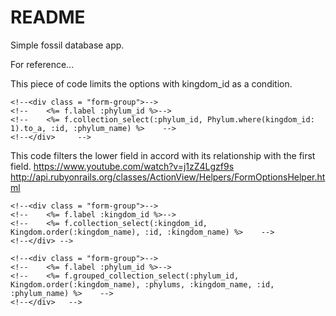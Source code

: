 # README

Simple fossil database app.

For reference...

This piece of code limits the options with kingdom_id as a condition.

    <!--<div class = "form-group">-->
    <!--    <%= f.label :phylum_id %>-->
    <!--    <%= f.collection_select(:phylum_id, Phylum.where(kingdom_id: 1).to_a, :id, :phylum_name) %>    -->
    <!--</div>     -->
    
This code filters the lower field in accord with its relationship with the first field.
https://www.youtube.com/watch?v=j1zZ4Lgzf9s
http://api.rubyonrails.org/classes/ActionView/Helpers/FormOptionsHelper.html
    
    <!--<div class = "form-group">-->
    <!--    <%= f.label :kingdom_id %>-->
    <!--    <%= f.collection_select(:kingdom_id, Kingdom.order(:kingdom_name), :id, :kingdom_name) %>    -->
    <!--</div> -->
    
    <!--<div class = "form-group">-->
    <!--    <%= f.label :phylum_id %>-->
    <!--    <%= f.grouped_collection_select(:phylum_id, Kingdom.order(:kingdom_name), :phylums, :kingdom_name, :id, :phylum_name) %>    -->
    <!--</div>   -->